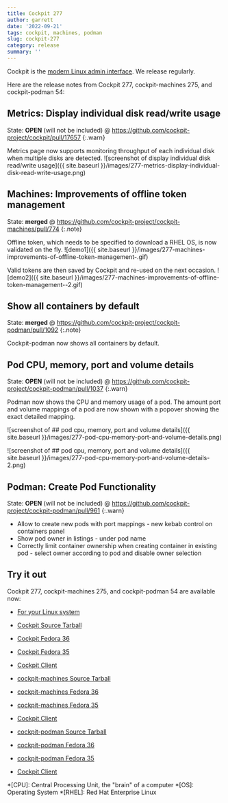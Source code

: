 ```yaml
---
title: Cockpit 277
author: garrett
date: '2022-09-21'
tags: cockpit, machines, podman
slug: cockpit-277
category: release
summary: ''
---
```


Cockpit is the [modern Linux admin interface](https://cockpit-project.org/).
We release regularly.

Here are the release notes from Cockpit 277, cockpit-machines 275, and cockpit-podman 54:


## Metrics: Display individual disk read/write usage

State: **OPEN** (will not be included) @ <https://github.com/cockpit-project/cockpit/pull/17657>
{:.warn}

Metrics page now supports monitoring throughput of each individual disk when multiple disks are detected.
![screenshot of display individual disk read/write usage]({{ site.baseurl }}/images/277-metrics-display-individual-disk-read-write-usage.png)

## Machines: Improvements of offline token management 

State: **merged** @ <https://github.com/cockpit-project/cockpit-machines/pull/774>
{:.note}

Offline token, which needs to be specified to download a RHEL OS, is now validated on the fly. 
![demo1]({{ site.baseurl }}/images/277-machines-improvements-of-offline-token-management-.gif)

Valid tokens are then saved by Cockpit and re-used on the next occasion.
![demo2]({{ site.baseurl }}/images/277-machines-improvements-of-offline-token-management--2.gif)

## Show all containers by default

State: **merged** @ <https://github.com/cockpit-project/cockpit-podman/pull/1092>
{:.note}

Cockpit-podman now shows all containers by default.

## Pod CPU, memory, port and volume details

State: **OPEN** (will not be included) @ <https://github.com/cockpit-project/cockpit-podman/pull/1037>
{:.warn}

Podman now shows the CPU and memory usage of a pod. The amount port and volume mappings of a pod are now shown with a popover showing the exact detailed mapping. 

![screenshot of ## pod cpu, memory, port and volume details]({{ site.baseurl }}/images/277-pod-cpu-memory-port-and-volume-details.png)


![screenshot of ## pod cpu, memory, port and volume details]({{ site.baseurl }}/images/277-pod-cpu-memory-port-and-volume-details-2.png)

## Podman: Create Pod Functionality

State: **OPEN** (will not be included) @ <https://github.com/cockpit-project/cockpit-podman/pull/961>
{:.warn}

- Allow to create new pods with port mappings - new kebab control on containers panel
- Show pod owner in listings - under pod name
- Correctly limit container ownership when creating container in existing pod - select owner according to pod and disable owner selection


## Try it out

Cockpit 277, cockpit-machines 275, and cockpit-podman 54 are available now:

* [For your Linux system](https://cockpit-project.org/running.html)

* [Cockpit Source Tarball](https://github.com/cockpit-project/cockpit/releases/tag/277)
* [Cockpit Fedora 36](https://bodhi.fedoraproject.org/updates/?releases=F36&packages=cockpit)
* [Cockpit Fedora 35](https://bodhi.fedoraproject.org/updates/?releases=F35&packages=cockpit)
* [Cockpit Client](https://flathub.org/apps/details/org.cockpit_project.CockpitClient)
* [cockpit-machines Source Tarball](https://github.com/cockpit-project/cockpit-machines/releases/tag/275)
* [cockpit-machines Fedora 36](https://bodhi.fedoraproject.org/updates/?releases=F36&packages=cockpit-machines)
* [cockpit-machines Fedora 35](https://bodhi.fedoraproject.org/updates/?releases=F35&packages=cockpit-machines)
* [Cockpit Client](https://flathub.org/apps/details/org.cockpit_project.CockpitClient)
* [cockpit-podman Source Tarball](https://github.com/cockpit-project/cockpit-podman/releases/tag/54)
* [cockpit-podman Fedora 36](https://bodhi.fedoraproject.org/updates/?releases=F36&packages=cockpit-podman)
* [cockpit-podman Fedora 35](https://bodhi.fedoraproject.org/updates/?releases=F35&packages=cockpit-podman)
* [Cockpit Client](https://flathub.org/apps/details/org.cockpit_project.CockpitClient)

*[CPU]: Central Processing Unit, the "brain" of a computer
*[OS]: Operating System
*[RHEL]: Red Hat Enterprise Linux
